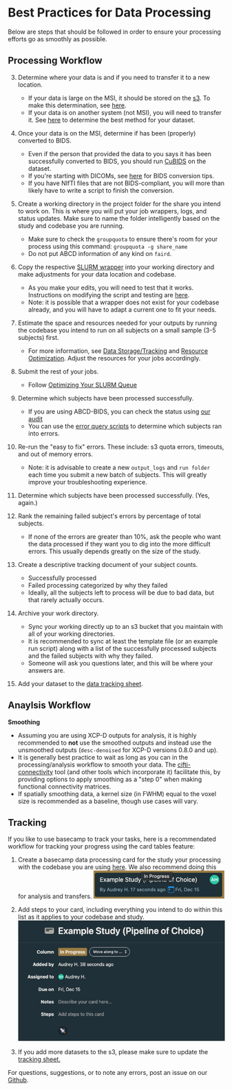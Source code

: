 # Best Practices for Data Processing

Below are steps that should be followed in order to ensure your processing efforts go as smoothly as possible. 

## Processing Workflow

3. Determine where your data is and if you need to transfer it to a new location.
    - If your data is large on the MSI, it should be stored on the [s3](s3.md). To make this determination, see [here](storage.md).
    - If your data is on another system (not MSI), you will need to transfer it. See [here](uploads.md) to determine the best method for your dataset.

4. Once your data is on the MSI, determine if has been (properly) converted to BIDS.
    - Even if the person that provided the data to you says it has been successfully converted to BIDS, you should run [CuBIDS](bids.md) on the dataset.
    - If you're starting with DICOMs, see [here](dcm2bids.md) for BIDS conversion tips.
    - If you have NIfTI files that are not BIDS-compliant, you will more than likely have to write a script to finish the conversion.

5. Create a working directory in the project folder for the share you intend to work on. This is where you will put your job wrappers, logs, and status updates. Make sure to name the folder intelligently based on the study and codebase you are running.
    - Make sure to check the `groupquota` to ensure there's room for your process using this command: `groupquota -g share_name`
    - Do not put ABCD information of any kind on `faird`.

6. Copy the respective [SLURM wrapper](wrappers.md) into your working directory and make adjustments for your data location and codebase. 
    - As you make your edits, you will need to test that it works. Instructions on modifying the script and testing are [here](wrappers.md).
    - Note: it is possible that a wrapper does not exist for your codebase already, and you will have to adapt a current one to fit your needs.

7. Estimate the space and resources needed for your outputs by running the codebase you intend to run on all subjects on a small sample (3-5 subjects) first. 
    - For more information, see [Data Storage/Tracking](storage.md) and [Resource Optimization](optimizing.md#seff). Adjust the resources for your jobs accordingly.

8. Submit the rest of your jobs.
    - Follow [Optimizing Your SLURM Queue](optimizing.md#optimizing-your-slurm-queue)

9. Determine which subjects have been processed successfully.
    - If you are using ABCD-BIDS, you can check the status using [our audit](status.md)
    - You can use the [error query scripts](error_query.md) to determine which subjects ran into errors.

10. Re-run the "easy to fix" errors. These include: s3 quota errors, timeouts, and out of memory errors.
    - Note: it is advisable to create a new `output_logs` and `run folder` each time you submit a new batch of subjects. This will greatly improve your troubleshooting experience.

11. Determine which subjects have been processed successfully. (Yes, again.)

12. Rank the remaining failed subject's errors by percentage of total subjects.
    - If none of the errors are greater than 10%, ask the people who want the data processed if they want you to dig into the more difficult errors. This usually depends greatly on the size of the study.

13. Create a descriptive tracking document of your subject counts.
    - Successfully processed
    - Failed processing categorized by why they failed
    - Ideally, all the subjects left to process will be due to bad data, but that rarely actually occurs.

14. Archive your work directory.
    - Sync your working directly up to an s3 bucket that you maintain with all of your working directories.
    - It is recommended to sync at least the template file (or an example run script) along with a list of the successfully processed subjects and the failed subjects with why they failed.
    - Someone will ask you questions later, and this will be where your answers are.

15. Add your dataset to the [data tracking sheet](https://docs.google.com/spreadsheets/d/1QpKYJQqhuxoQhErBscAEev9npsd1RgKS8KdCL6FiuEo/edit#gid=0).

## Anaylsis Workflow 
**Smoothing**
- Assuming you are using XCP-D outputs for analysis, it is highly recommended to **not** use the smoothed outputs and instead use the unsmoothed outputs (`desc-denoised` for XCP-D versions 0.8.0 and up). 
- It is generally best practice to wait as long as you can in the processing/analysis workflow to smooth your data. The [cifti-connectivity](https://cdnis-brain.readthedocs.io/cifti-matrix/) tool (and other tools which incorporate it) facilitate this, by providing options to apply smoothing as a "step 0" when making functional connectivity matrices.
- If spatially smoothing data, a kernel size (in FWHM) equal to the voxel size is recommended as a baseline, though use cases will vary.

## Tracking 
If you like to use basecamp to track your tasks, here is a recommendated workflow for tracking your progress using the card tables feature: 

1. Create a basecamp data processing card for the study your processing with the codebase you are using [here](https://3.basecamp.com/5032058/buckets/32547817/card_tables/6094386297). We also recommend doing this for analysis and transfers. 
    ![Processing Card](img/processing_card.png)

2. Add steps to your card, including everything you intend to do within this list as it applies to your codebase and study.
    ![Processing Card to Show Steps](img/processing_card_details.png)

3. If you add more datasets to the s3, please make sure to update the [tracking sheet.](https://docs.google.com/spreadsheets/d/1QpKYJQqhuxoQhErBscAEev9npsd1RgKS8KdCL6FiuEo/edit#gid=0)

For questions, suggestions, or to note any errors, post an issue on our [Github](https://github.com/DCAN-Labs/cdni-brain/issues).